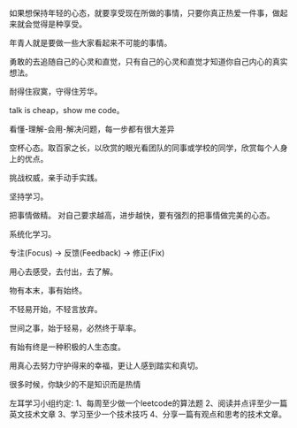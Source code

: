 如果想保持年轻的心态，就要享受现在所做的事情，只要你真正热爱一件事，做起来就会觉得是种享受。

年青人就是要做一些大家看起来不可能的事情。

勇敢的去追随自己的心灵和直觉，只有自己的心灵和直觉才知道你自己内心的真实想法。

耐得住寂寞，守得住芳华。

talk is cheap，show me code。

看懂-理解-会用-解决问题，每一步都有很大差异

空杯心态。取百家之长，以欣赏的眼光看团队的同事或学校的同学，欣赏每个人身上的优点。

挑战权威，亲手动手实践。

坚持学习。

把事情做精。
对自己要求越高，进步越快，要有强烈的把事情做完美的心态。

系统化学习。

专注(Focus) -> 反馈(Feedback) -> 修正(Fix)

 用心去感受，去付出，去了解。
 
 物有本末，事有始终。
 
 不轻易开始，不轻言放弃。
 
 世间之事，始于轻易，必然终于草率。
 
 有始有终是一种积极的人生态度。
 
 用真心去努力守护得来的幸福，更让人感到踏实和真切。

 很多时候，你缺少的不是知识而是热情
 
 左耳学习小组约定: 
	1、每周至少做一个leetcode的算法题
	2、阅读并点评至少一篇英文技术文章
	3、学习至少一个技术技巧
	4、分享一篇有观点和思考的技术文章。
